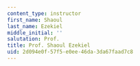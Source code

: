 ```yaml
---
content_type: instructor
first_name: Shaoul
last_name: Ezekiel
middle_initial: ''
salutation: Prof.
title: Prof. Shaoul Ezekiel
uid: 2d094e0f-57f5-e0ee-46da-3da67faad7c8
---
```

